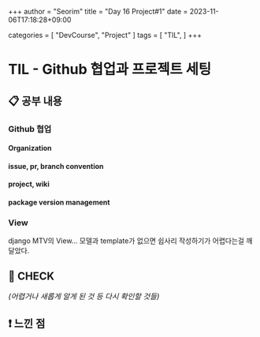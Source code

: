 +++
author = "Seorim"
title =  "Day 16 Project#1"
date = 2023-11-06T17:18:28+09:00

categories = [
    "DevCourse", "Project"
]
tags = [
    "TIL", 
]
+++

# TIL - Github 협업과 프로젝트 세팅

## 📋 공부 내용

### Github 협업

#### Organization

#### issue, pr, branch convention

#### project, wiki

#### package version management

### View

django MTV의 View...
모델과 template가 없으면 쉽사리 작성하기가 어렵다는걸 깨달았다.

## 👀 CHECK

_<span style = "font-size:15px">(어렵거나 새롭게 알게 된 것 등 다시 확인할 것들)</span>_

## ❗ 느낀 점
